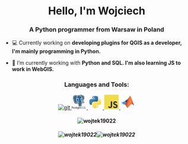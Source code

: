 <h1 align="center">Hello, I'm Wojciech</h1>
<h3 align="center">A Python programmer from Warsaw in Poland</h3>

- 💻 Currently working on **developing plugins for QGIS as a developer, I'm mainly programming in Python.**

- 📩 I’m currently working with **Python and SQL. I'm also learning JS to work in WebGIS.**


<h3 align="center">Languages and Tools:</h3>
<p align="center"> <a href="https://git-scm.com/" target="_blank" rel="noreferrer"> <img src="https://www.vectorlogo.zone/logos/git-scm/git-scm-icon.svg" alt="git" width="40" height="40"/> </a> <a href="https://www.postgresql.org" target="_blank" rel="noreferrer"> <img src="https://raw.githubusercontent.com/devicons/devicon/master/icons/postgresql/postgresql-original-wordmark.svg" alt="postgresql" width="40" height="40"/> </a> <a href="https://www.python.org" target="_blank" rel="noreferrer"> <img src="https://raw.githubusercontent.com/devicons/devicon/master/icons/python/python-original.svg" alt="python" width="40" height="40"/> </a> </a> <a href="https://www.python.org" target="_blank" rel="noreferrer"> <img src="https://raw.githubusercontent.com/devicons/devicon/master/icons/javascript/javascript-original.svg" alt="JS" width="40" height="40"/> </a> </a> <a href="https://www.python.org" target="_blank" rel="noreferrer"> <img src="https://raw.githubusercontent.com/devicons/devicon/master/icons/matlab/matlab-original.svg" alt="JS" width="40" height="40"/> </a></p>

<h4 align="center"><p><img src="https://github-readme-stats.vercel.app/api/top-langs?username=wojtek19022&show_icons=true&locale=en&layout=compact&theme=transparent" alt="wojtek19022"/></p></h4>

<h5 align="center"><p><a><img src="https://github-readme-streak-stats.herokuapp.com/?user=wojtek19022&theme=transparent" alt="wojtek19022" /></a><a><img src="https://github-readme-stats.vercel.app/api?username=wojtek19022&show_icons=true&locale=en&theme=transparent" alt="wojtek19022"/></a></p></h5>
 
